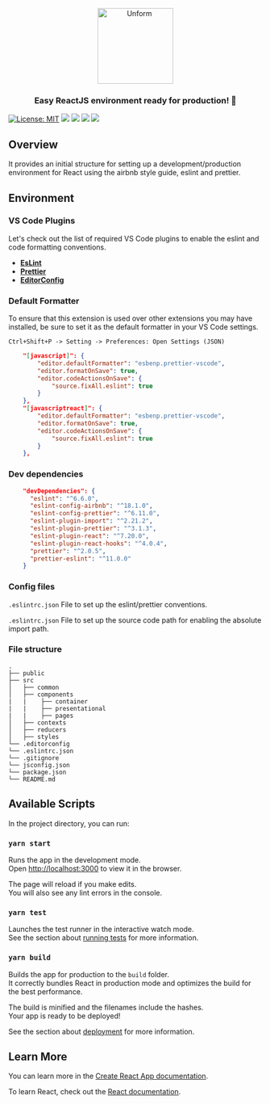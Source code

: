 <p align="center">
  <img src="https://victorvhpg.github.io/minicurso-react.js/slides/img/logo.png" height="150" width="150" alt="Unform" />
</p>

<h3 align="center">
  Easy ReactJS environment ready for production! 🚀
</h3>

[![License: MIT](https://img.shields.io/badge/License-MIT-yellow.svg)](https://opensource.org/licenses/MIT)
[![](https://img.shields.io/github/issues/uiwjs/react-shields.svg)](https://github.com/nativanando/react-setup/issues)
[![](https://img.shields.io/github/forks/uiwjs/react-shields.svg)](https://github.com/nativanando/react-setup/network)
[![](https://img.shields.io/github/stars/uiwjs/react-shields.svg)](https://github.com/nativanando/react-setup/stargazers)
[![](https://img.shields.io/github/v/release/uiwjs/react-shields.svg)](https://github.com/nativanando/react-setup/releases)

## Overview

It provides an initial structure for setting up a development/production environment for React using the airbnb style guide, eslint and prettier.

## Environment

### VS Code Plugins
Let's check out the list of required VS Code plugins to enable the eslint and code formatting conventions.

- **[EsLint](https://marketplace.visualstudio.com/items?itemName=dbaeumer.vscode-eslint)**
- **[Prettier](https://marketplace.visualstudio.com/items?itemName=esbenp.prettier-vscode)**
- **[EditorConfig](https://marketplace.visualstudio.com/items?itemName=EditorConfig.EditorConfig)**

### Default Formatter

To ensure that this extension is used over other extensions you may have installed, be sure to set it as the default formatter in your VS Code settings.

`Ctrl+Shift+P -> Setting -> Preferences: Open Settings (JSON)`

```json
    "[javascript]": {
        "editor.defaultFormatter": "esbenp.prettier-vscode",
        "editor.formatOnSave": true,
        "editor.codeActionsOnSave": {
            "source.fixAll.eslint": true
        }
    },
    "[javascriptreact]": {
        "editor.defaultFormatter": "esbenp.prettier-vscode",
        "editor.formatOnSave": true,
        "editor.codeActionsOnSave": {
            "source.fixAll.eslint": true
        }
    },
```


### Dev dependencies


```json
    "devDependencies": {
      "eslint": "^6.6.0",
      "eslint-config-airbnb": "^18.1.0",
      "eslint-config-prettier": "^6.11.0",
      "eslint-plugin-import": "^2.21.2",
      "eslint-plugin-prettier": "^3.1.3",
      "eslint-plugin-react": "^7.20.0",
      "eslint-plugin-react-hooks": "^4.0.4",
      "prettier": "^2.0.5",
      "prettier-eslint": "^11.0.0"
    }
```

### Config files

`.eslintrc.json` File to set up the eslint/prettier conventions.

`.eslintrc.json` File to set up the source code path for enabling the absolute import path.


### File structure
    .
    ├── public
    ├── src
    │   ├── common
    │   ├── components
    |   |    ├── container
    |   |    ├── presentational
    |   |    ├── pages
    │   ├── contexts
    │   ├── reducers
    │   ├── styles
    └── .editorconfig
    └── .eslintrc.json
    └── .gitignore
    └── jsconfig.json
    └── package.json
    └── README.md


## Available Scripts

In the project directory, you can run:

### `yarn start`

Runs the app in the development mode.<br />
Open [http://localhost:3000](http://localhost:3000) to view it in the browser.

The page will reload if you make edits.<br />
You will also see any lint errors in the console.

### `yarn test`

Launches the test runner in the interactive watch mode.<br />
See the section about [running tests](https://facebook.github.io/create-react-app/docs/running-tests) for more information.

### `yarn build`

Builds the app for production to the `build` folder.<br />
It correctly bundles React in production mode and optimizes the build for the best performance.

The build is minified and the filenames include the hashes.<br />
Your app is ready to be deployed!

See the section about [deployment](https://facebook.github.io/create-react-app/docs/deployment) for more information.


## Learn More

You can learn more in the [Create React App documentation](https://facebook.github.io/create-react-app/docs/getting-started).

To learn React, check out the [React documentation](https://reactjs.org/).
